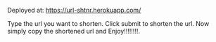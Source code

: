 Deployed at: https://url-shtnr.herokuapp.com/

Type the url you want to shorten.
Click submit to shorten the url.
Now simply copy the shortened url and Enjoy!!!!!!!!.
